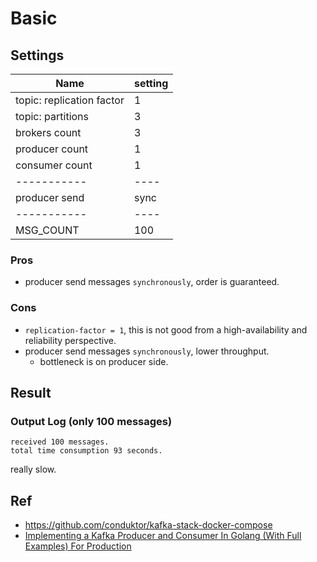 # Basic 

## Settings
| Name                     	| setting 	|
|--------------------------	|---------	|
| topic: replication factor | 1       	|
| topic: partitions         | 3       	|
| brokers count            	| 3       	|
| producer count           	| 1       	|
| consumer count           	| 1       	|
| -----------           	| ----     	|
| producer send           	| sync  	|
| -----------           	| ----      |
| MSG_COUNT                	| 100  	    |

### Pros
- producer send messages `synchronously`, order is guaranteed.

### Cons
- `replication-factor = 1`,  this is not good from a high-availability and reliability perspective. 
- producer send messages `synchronously`, lower throughput.
    - bottleneck is on producer side.


## Result
### Output Log (only 100 messages)
```
received 100 messages. 
total time consumption 93 seconds.
```

really slow.


## Ref
- https://github.com/conduktor/kafka-stack-docker-compose
- [Implementing a Kafka Producer and Consumer In Golang (With Full Examples) For Production](https://www.sohamkamani.com/golang/working-with-kafka/)